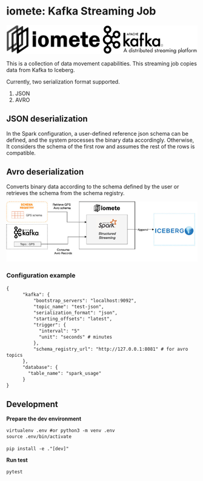 # iomete: Kafka Streaming Job

<p align="center">
<img src="docs/iomete-logo.png" width="250" /> <img src="docs/apache-kafka-logo.png" width="250" />
</p>

This is a collection of data movement capabilities. This streaming job copies data from Kafka to Iceberg.

Currently, two serialization format supported.
1. JSON
2. AVRO

## JSON deserialization
In the Spark configuration, a user-defined reference json schema can be defined, 
and the system processes the binary data accordingly. Otherwise, 
It considers the schema of the first row and assumes the rest of the rows is compatible.

## Avro deserialization
Converts binary data according to the schema defined by the user or retrieves the schema from the schema registry.

![avro-deserialization-diagram](docs/diagram/avro-diagram.jpg)

### Configuration example

```hocon
{
      "kafka": {
          "bootstrap_servers": "localhost:9092",
          "topic_name": "test-json",
          "serialization_format": "json",
          "starting_offsets": "latest",
          "trigger": {
            "interval": "5"
            "unit": "seconds" # minutes
          },
          "schema_registry_url": "http://127.0.0.1:8081" # for avro topics
      },
      "database": {
        "table_name": "spark_usage"
      }
}
```

## Development

**Prepare the dev environment**

```shell
virtualenv .env #or python3 -m venv .env
source .env/bin/activate

pip install -e ."[dev]"
```

**Run test**

```shell
pytest
```
